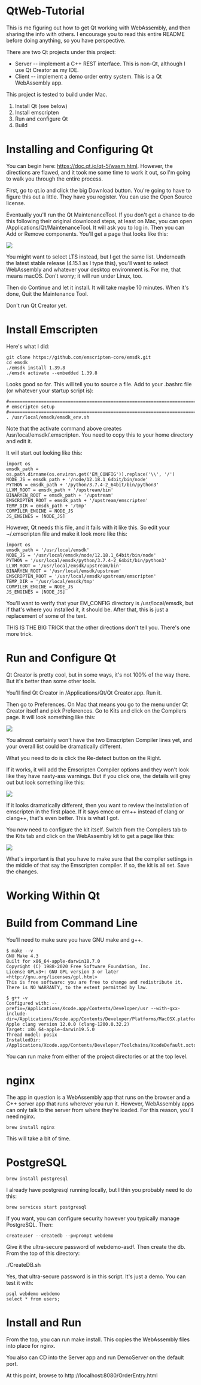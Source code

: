 # QtWeb-Tutorial
This is me figuring out how to get Qt working with WebAssembly, and then sharing the info with others. I encourage you to read this entire README before doing anything, so you have perspective.

There are two Qt projects under this project:

* Server -- implement a C++ REST interface. This is non-Qt, although I use Qt Creator as my IDE.
* Client -- implement a demo order entry system. This is a Qt WebAssembly app.

This project is tested to build under Mac.

1. Install Qt (see below)
2. Install emscripten
3. Run and configure Qt
4. Build

# Installing and Configuring Qt
You can begin here: https://doc.qt.io/qt-5/wasm.html. However, the directions are flawed, and it took me some time to work it out, so I'm going to walk you through the entire process.

First, go to qt.io and click the big Download button. You're going to have to figure this out a little. They have you register. You can use the Open Source license.

Eventually you'll run the Qt MaintenanceTool. If you don't get a chance to do this following their original downlooad steps, at least on Mac, you can open /Applications/Qt/MaintenanceTool. It will ask you to log in. Then you can Add or Remove components. You'll get a page that looks like this:

<img src="images/QtAddUpdate1.png" />

You might want to select LTS instead, but I get the same list. Underneath the latest stable release (4.15.1 as I type this), you'll want to select WebAssembly and whatever your desktop environment is. For me, that means macOS. Don't worry; it will run under Linux, too.

Then do Continue and let it install. It will take maybe 10 minutes. When it's done, Quit the Maintenance Tool.

Don't run Qt Creator yet.

# Install Emscripten

Here's what I did:

    git clone https://github.com/emscripten-core/emsdk.git
    cd emsdk
    ./emsdk install 1.39.8
    ./emsdk activate --embedded 1.39.8

Looks good so far. This will tell you to source a file. Add to your .bashrc file (or whatever your startup script is):

    #======================================================================
    # emscripten setup
    #======================================================================
    . /usr/local/emsdk/emsdk_env.sh

Note that the activate command above creates /usr/local/emsdk/.emscripten. You need to copy this to your home directory and edit it.

It will start out looking like this:

    import os
    emsdk_path = os.path.dirname(os.environ.get('EM_CONFIG')).replace('\\', '/')
    NODE_JS = emsdk_path + '/node/12.18.1_64bit/bin/node'
    PYTHON = emsdk_path + '/python/3.7.4-2_64bit/bin/python3'
    LLVM_ROOT = emsdk_path + '/upstream/bin'
    BINARYEN_ROOT = emsdk_path + '/upstream'
    EMSCRIPTEN_ROOT = emsdk_path + '/upstream/emscripten'
    TEMP_DIR = emsdk_path + '/tmp'
    COMPILER_ENGINE = NODE_JS
    JS_ENGINES = [NODE_JS]

However, Qt needs this file, and it fails with it like this. So edit your ~/.emscripten file and make it look more like this:

    import os
    emsdk_path = '/usr/local/emsdk'
    NODE_JS = '/usr/local/emsdk/node/12.18.1_64bit/bin/node'
    PYTHON = '/usr/local/emsdk/python/3.7.4-2_64bit/bin/python3'
    LLVM_ROOT = '/usr/local/emsdk/upstream/bin'
    BINARYEN_ROOT = '/usr/local/emsdk/upstream'
    EMSCRIPTEN_ROOT = '/usr/local/emsdk/upstream/emscripten'
    TEMP_DIR = '/usr/local/emsdk/tmp'
    COMPILER_ENGINE = NODE_JS
    JS_ENGINES = [NODE_JS]

You'll want to verify that your EM_CONFIG directory is /usr/local/emsdk, but if that's where you installed it, it should be. After that, this is just a replacement of some of the text.

THIS IS THE BIG TRICK that the other directions don't tell you. There's one more trick.

# Run and Configure Qt
Qt Creator is pretty cool, but in some ways, it's not 100% of the way there. But it's better than some other tools.

You'll find Qt Creator in /Applications/Qt/Qt Creator.app. Run it.

Then go to Preferences. On Mac that means you go to the menu under Qt Creator itself and pick Preferences. Go to Kits and click on the Compilers page. It will look something like this:

<img src="images/QtCreatorKits1.png" />

You almost certainly won't have the two Emscripten Compiler lines yet, and your overall list could be dramatically different.

What you need to do is click the Re-detect button on the Right.

If it works, it will add the Emscripten Compiler options and they won't look like they have nasty-ass warnings. But if you click one, the details will grey out but look something like this:

<img src="images/QtCreatorKits2.png" />

If it looks dramatically different, then you want to review the installation of emscripten in the first place. If it says emcc or em++ instead of clang or clang++, that's even better. This is what I got.

You now need to configure the kit itself. Switch from the Compilers tab to the Kits tab and click on the WebAssembly kit to get a page like this:

<img src="images/QtCreatorKits3.png" />

What's important is that you have to make sure that the compiler settings in the middle of that say the Emscripten compiler. If so, the kit is all set. Save the changes.

# Working Within Qt

# Build from Command Line
You'll need to make sure you have GNU make and g++.

    $ make --v
    GNU Make 4.3
    Built for x86_64-apple-darwin18.7.0
    Copyright (C) 1988-2020 Free Software Foundation, Inc.
    License GPLv3+: GNU GPL version 3 or later <http://gnu.org/licenses/gpl.html>
    This is free software: you are free to change and redistribute it.
    There is NO WARRANTY, to the extent permitted by law.

    $ g++ -v
    Configured with: --prefix=/Applications/Xcode.app/Contents/Developer/usr --with-gxx-include-dir=/Applications/Xcode.app/Contents/Developer/Platforms/MacOSX.platform/Developer/SDKs/MacOSX.sdk/usr/include/c++/4.2.1
    Apple clang version 12.0.0 (clang-1200.0.32.2)
    Target: x86_64-apple-darwin19.5.0
    Thread model: posix
    InstalledDir: /Applications/Xcode.app/Contents/Developer/Toolchains/XcodeDefault.xctoolchain/usr/bin

You can run make from either of the project directories or at the top level.

# nginx
The app in question is a WebAssembly app that runs on the browser and a C++ server app that runs wherever you run it. However, WebAssembly apps can only talk to the server from where they're loaded. For this reason, you'll need nginx.

    brew install nginx

This will take a bit of time.

# PostgreSQL
    brew install postgresql

I already have postgresql running locally, but I thin you probably need to do this:

    brew services start postgresql

If you want, you can configure security however you typically manage PostgreSQL. Then:

    createuser --createdb --pwprompt webdemo

Give it the ultra-secure password of webdemo-asdf. Then create the db. From the top of this directory:

   ./CreateDB.sh

Yes, that ultra-secure password is in this script. It's just a demo. You can test it with:

    psql webdemo webdemo
    select * from users;


# Install and Run
From the top, you can run make install. This copies the WebAssembly files into place for nginx.

You also can CD into the Server app and run DemoServer on the default port.

At this point, browse to http://localhost:8080/OrderEntry.html
